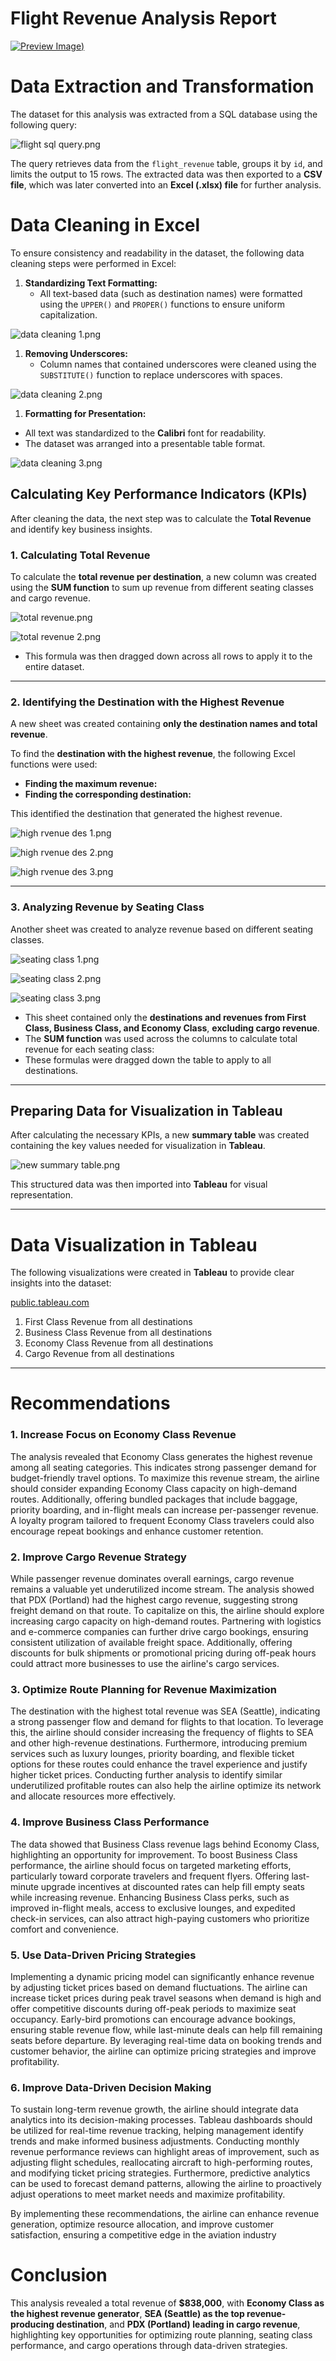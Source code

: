 # Flight Revenue Analysis Report

[![Preview Image](https://github.com/TiffanyNwanne/Flight-Revenue-Analysis/blob/main/images/Flights_Revenue_Dashboard_.png))](https://github.com/TiffanyNwanne/Flight-Revenue-Analysis/blob/main/images/Flights_Revenue_Dashboard_.png)

# Data Extraction and Transformation

The dataset for this analysis was extracted from a SQL database using the following query:

![flight sql query.png](Flight%20Revenue%20Analysis%20Report%2018c4799bb267808eb79ae64d3557d1ed/flight_sql_query.png)

The query retrieves data from the `flight_revenue` table, groups it by `id`, and limits the output to 15 rows. The extracted data was then exported to a **CSV file**, which was later converted into an **Excel (.xlsx) file** for further analysis.

# Data Cleaning in Excel

To ensure consistency and readability in the dataset, the following data cleaning steps were performed in Excel:

1. **Standardizing Text Formatting:**
    - All text-based data (such as destination names) were formatted using the `UPPER()` and `PROPER()` functions to ensure uniform capitalization.

![data cleaning 1.png](Flight%20Revenue%20Analysis%20Report%2018c4799bb267808eb79ae64d3557d1ed/data_cleaning_1.png)

1. **Removing Underscores:**
    - Column names that contained underscores were cleaned using the `SUBSTITUTE()` function to replace underscores with spaces.

![data cleaning 2.png](Flight%20Revenue%20Analysis%20Report%2018c4799bb267808eb79ae64d3557d1ed/data_cleaning_2.png)

1. **Formatting for Presentation:**

- All text was standardized to the **Calibri** font for readability.
- The dataset was arranged into a presentable table format.

![data cleaning 3.png](Flight%20Revenue%20Analysis%20Report%2018c4799bb267808eb79ae64d3557d1ed/data_cleaning_3.png)

## **Calculating Key Performance Indicators (KPIs)**

After cleaning the data, the next step was to calculate the **Total Revenue** and identify key business insights.

### **1. Calculating Total Revenue**

To calculate the **total revenue per destination**, a new column was created using the **SUM function** to sum up revenue from different seating classes and cargo revenue.

![total revenue.png](Flight%20Revenue%20Analysis%20Report%2018c4799bb267808eb79ae64d3557d1ed/total_revenue.png)

![total revenue 2.png](Flight%20Revenue%20Analysis%20Report%2018c4799bb267808eb79ae64d3557d1ed/total_revenue_2.png)

- This formula was then dragged down across all rows to apply it to the entire dataset.

---

### **2. Identifying the Destination with the Highest Revenue**

A new sheet was created containing **only the destination names and total revenue**.

To find the **destination with the highest revenue**, the following Excel functions were used:

- **Finding the maximum revenue:**
- **Finding the corresponding destination:**

This identified the destination that generated the highest revenue.

![high rvenue des 1.png](Flight%20Revenue%20Analysis%20Report%2018c4799bb267808eb79ae64d3557d1ed/high_rvenue_des_1.png)

![high rvenue des 2.png](Flight%20Revenue%20Analysis%20Report%2018c4799bb267808eb79ae64d3557d1ed/high_rvenue_des_2.png)

![high rvenue des 3.png](Flight%20Revenue%20Analysis%20Report%2018c4799bb267808eb79ae64d3557d1ed/high_rvenue_des_3.png)

---

### **3. Analyzing Revenue by Seating Class**

Another sheet was created to analyze revenue based on different seating classes.

![seating class 1.png](Flight%20Revenue%20Analysis%20Report%2018c4799bb267808eb79ae64d3557d1ed/seating_class_1.png)

![seating class 2.png](Flight%20Revenue%20Analysis%20Report%2018c4799bb267808eb79ae64d3557d1ed/seating_class_2.png)

![seating class 3.png](Flight%20Revenue%20Analysis%20Report%2018c4799bb267808eb79ae64d3557d1ed/seating_class_3.png)

- This sheet contained only the **destinations and revenues from First Class, Business Class, and Economy Class**, **excluding cargo revenue**.
- The **SUM function** was used across the columns to calculate total revenue for each seating class:
- These formulas were dragged down the table to apply to all destinations.

---

## **Preparing Data for Visualization in Tableau**

After calculating the necessary KPIs, a new **summary table** was created containing the key values needed for visualization in **Tableau**.

![new summary table.png](Flight%20Revenue%20Analysis%20Report%2018c4799bb267808eb79ae64d3557d1ed/new_summary_table.png)

This structured data was then imported into **Tableau** for visual representation.

---

# **Data Visualization in Tableau**

The following visualizations were created in **Tableau** to provide clear insights into the dataset:

[public.tableau.com](https://public.tableau.com/app/profile/tiffany.nwanne/viz/FlightsRevenueAnalysis/Dashboard1)

1. First Class Revenue from all destinations
2. Business Class Revenue from all destinations
3. Economy Class Revenue from all destinations
4. Cargo Revenue from all destinations

---

# Recommendations

### **1. Increase Focus on Economy Class Revenue**

The analysis revealed that Economy Class generates the highest revenue among all seating categories. This indicates strong passenger demand for budget-friendly travel options. To maximize this revenue stream, the airline should consider expanding Economy Class capacity on high-demand routes. Additionally, offering bundled packages that include baggage, priority boarding, and in-flight meals can increase per-passenger revenue. A loyalty program tailored to frequent Economy Class travelers could also encourage repeat bookings and enhance customer retention.

### **2. Improve Cargo Revenue Strategy**

While passenger revenue dominates overall earnings, cargo revenue remains a valuable yet underutilized income stream. The analysis showed that PDX (Portland) had the highest cargo revenue, suggesting strong freight demand on that route. To capitalize on this, the airline should explore increasing cargo capacity on high-demand routes. Partnering with logistics and e-commerce companies can further drive cargo bookings, ensuring consistent utilization of available freight space. Additionally, offering discounts for bulk shipments or promotional pricing during off-peak hours could attract more businesses to use the airline's cargo services.

### **3. Optimize Route Planning for Revenue Maximization**

The destination with the highest total revenue was SEA (Seattle), indicating a strong passenger flow and demand for flights to that location. To leverage this, the airline should consider increasing the frequency of flights to SEA and other high-revenue destinations. Furthermore, introducing premium services such as luxury lounges, priority boarding, and flexible ticket options for these routes could enhance the travel experience and justify higher ticket prices. Conducting further analysis to identify similar underutilized profitable routes can also help the airline optimize its network and allocate resources more effectively.

### **4. Improve Business Class Performance**

The data showed that Business Class revenue lags behind Economy Class, highlighting an opportunity for improvement. To boost Business Class performance, the airline should focus on targeted marketing efforts, particularly toward corporate travelers and frequent flyers. Offering last-minute upgrade incentives at discounted rates can help fill empty seats while increasing revenue. Enhancing Business Class perks, such as improved in-flight meals, access to exclusive lounges, and expedited check-in services, can also attract high-paying customers who prioritize comfort and convenience.

### **5. Use Data-Driven Pricing Strategies**

Implementing a dynamic pricing model can significantly enhance revenue by adjusting ticket prices based on demand fluctuations. The airline can increase ticket prices during peak travel seasons when demand is high and offer competitive discounts during off-peak periods to maximize seat occupancy. Early-bird promotions can encourage advance bookings, ensuring stable revenue flow, while last-minute deals can help fill remaining seats before departure. By leveraging real-time data on booking trends and customer behavior, the airline can optimize pricing strategies and improve profitability.

### **6. Improve Data-Driven Decision Making**

To sustain long-term revenue growth, the airline should integrate data analytics into its decision-making processes. Tableau dashboards should be utilized for real-time revenue tracking, helping management identify trends and make informed business adjustments. Conducting monthly revenue performance reviews can highlight areas of improvement, such as adjusting flight schedules, reallocating aircraft to high-performing routes, and modifying ticket pricing strategies. Furthermore, predictive analytics can be used to forecast demand patterns, allowing the airline to proactively adjust operations to meet market needs and maximize profitability.

By implementing these recommendations, the airline can enhance revenue generation, optimize resource allocation, and improve customer satisfaction, ensuring a competitive edge in the aviation industry

# Conclusion

This analysis revealed a total revenue of **$838,000**, with **Economy Class as the highest revenue generator**, **SEA (Seattle) as the top revenue-producing destination**, and **PDX (Portland) leading in cargo revenue**, highlighting key opportunities for optimizing route planning, seating class performance, and cargo operations through data-driven strategies.
